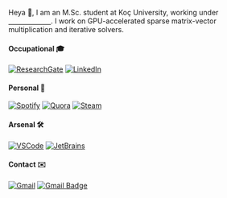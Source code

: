 
Heya 👋, I am an M.Sc. student at Koç University, working under <a rel="noopener noreferrer" target="_blank" href="https://parcorelab.ku.edu.tr/"><kbd style="color:#FFFFFF; backgroundColor:#C00A27">ParCoreLab</kbd></a>. I work on GPU-accelerated sparse matrix-vector multiplication and iterative solvers.

#### Occupational 🎓 
 [![ResearchGate](https://img.shields.io/badge/style-Erhan%20Tezcan-green?logo=ResearchGate&style=flat&label=ResearchGate&color=00ccbb&link=https://www.researchgate.net/profile/Erhan_Tezcan)](https://www.researchgate.net/profile/Erhan_Tezcan) [![LinkedIn](https://img.shields.io/badge/style-Erhan%20Tezcan-green?logo=LinkedIn&style=flat&label=LinkedIn&color=0077b5&link=https://www.linkedin.com/in/erhan-tezcan)](https://www.linkedin.com/in/erhan-tezcan)  
  
#### Personal 🎼
[![Spotify](https://img.shields.io/badge/-erhany-green?logo=Spotify&style=flat&label=Spotify&color=1ed760&link=https://open.spotify.com/user/erhany)](https://open.spotify.com/user/erhany) [![Quora](https://img.shields.io/badge/style-Erhan%20Tezcan-green?logo=quora&style=flat&label=Quora&color=b92b27&link=https://www.quora.com/profile/Erhan-Tezcan)](https://www.quora.com/profile/Erhan-Tezcan) [![Steam](https://img.shields.io/badge/-erhany-green?logo=Steam&style=flat&label=Steam&color=2a475e&link=https://steamcommunity.com/id/erhanyyy)](https://steamcommunity.com/id/erhanyyy) 

#### Arsenal 🛠️
[![VSCode](https://img.shields.io/badge/-erhany-green?logo=visualstudiocode&style=flat&label=VSCode&color=007ACC)]() [![JetBrains](https://img.shields.io/badge/-erhany-black?logo=jetbrains&style=flat&label=WebStorm&color=#000000)]() 

#### Contact ✉️
[![Gmail](https://img.shields.io/badge/style-erhany96@gmail.com-green?logo=gmail&style=flat&label=Gmail&color=d14836&link=mailto:erhany96@gmail.com)](mailto:erhany96@gmail.com) [![Gmail Badge](https://img.shields.io/badge/style-etezcan19@ku.edu.tr-green?logo=gmail&style=flat&label=Gmail&color=d14836&link=mailto:etezcan19@ku.edu.tr)](mailto:etezcan19@ku.edu.tr) 

